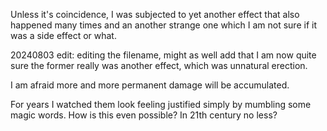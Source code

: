 Unless it's coincidence, I was subjected to yet another effect that also happened many times and an another strange one which I am not sure if it was a side effect or what.

20240803 edit: editing the filename, might as well add that I am now quite sure the former really was another effect, which was unnatural erection.

I am afraid more and more permanent damage will be accumulated.

For years I watched them look feeling justified simply by mumbling some magic words. How is this even possible? In 21th century no less?
